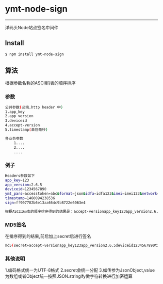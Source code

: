 # ymt-node-sign
---
洋码头Node站点签名中间件

## Install
```bash
$ npm install ymt-node-sign
```
## 算法
根据参数名称的ASCII码表的顺序排序

### 参数
```bash
公共参数(必填,http header 中)
1.app_key
2.app_version
3.deviceid
4.accept-version
5.timestamp(单位毫秒)

各业务参数
    1....
    2....
    ....
```

### 例子
```bash
Headers参数如下
app_key=123
app_version=2.6.5
deviceid=1234567890
ymt_pars=accesstoken=abc&format=json&idfa=idfa123&imei=imei123&network=wifi&client=ios
timestamp=1460094238536
sign=ff907782b6e13aa664c9b8722e6063e4

根据ASCII码表的顺序排序得到的结果是：accept-versionapp_key123app_version2.6.5deviceid1234567890timestamp1460094238536
```

### MD5签名
在排序得到的结果,前后加上secret后进行签名
```bash
md5(secret+accept-versionapp_key123app_version2.6.5deviceid1234567890timestamp1460094238536+secret)
```

### 其他说明
1.编码格式统一为UTF-8格式
2.secret会统一分配
3.如传参为JsonObject,value为数组或者Object统一按照JSON.stringify做字符转换进行加密运算